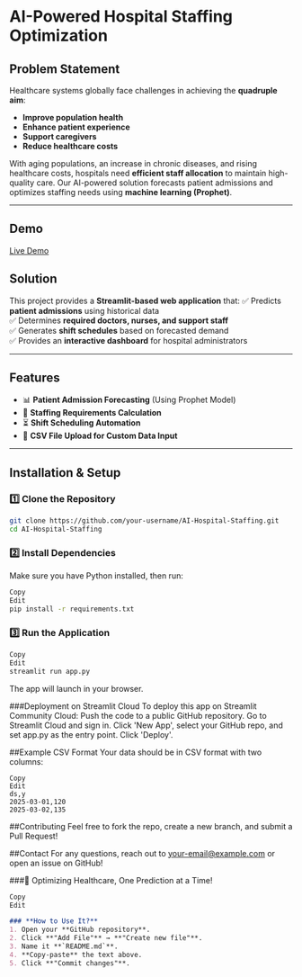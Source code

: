 # AI-Powered Hospital Staffing Optimization

## Problem Statement
Healthcare systems globally face challenges in achieving the **quadruple aim**:
- **Improve population health**
- **Enhance patient experience**
- **Support caregivers**
- **Reduce healthcare costs**

With aging populations, an increase in chronic diseases, and rising healthcare costs, hospitals need **efficient staff allocation** to maintain high-quality care. Our AI-powered solution forecasts patient admissions and optimizes staffing needs using **machine learning (Prophet)**.

---

## Demo
[Live Demo]([https://your-app-name.streamlit.app](https://hospital-staffing-solution-j5zckhdahiegh2h9rjnhbu.streamlit.app/))

## Solution
This project provides a **Streamlit-based web application** that:
✅ Predicts **patient admissions** using historical data  
✅ Determines **required doctors, nurses, and support staff**  
✅ Generates **shift schedules** based on forecasted demand  
✅ Provides an **interactive dashboard** for hospital administrators  

---

## Features
- 📊 **Patient Admission Forecasting** (Using Prophet Model)
- 🏥 **Staffing Requirements Calculation**
- ⏳ **Shift Scheduling Automation**
- 📂 **CSV File Upload for Custom Data Input**

---

## Installation & Setup

### **1️⃣ Clone the Repository**
```bash
git clone https://github.com/your-username/AI-Hospital-Staffing.git
cd AI-Hospital-Staffing
```
### **2️⃣ Install Dependencies**
Make sure you have Python installed, then run:

```bash
Copy
Edit
pip install -r requirements.txt
```
### **3️⃣ Run the Application**

```bash
Copy
Edit
streamlit run app.py
```
The app will launch in your browser.

###Deployment on Streamlit Cloud
To deploy this app on Streamlit Community Cloud:
Push the code to a public GitHub repository.
Go to Streamlit Cloud and sign in.
Click 'New App', select your GitHub repo, and set app.py as the entry point.
Click 'Deploy'.

##Example CSV Format
Your data should be in CSV format with two columns:

```csv
Copy
Edit
ds,y
2025-03-01,120
2025-03-02,135
```

##Contributing
Feel free to fork the repo, create a new branch, and submit a Pull Request!

##Contact
For any questions, reach out to your-email@example.com or open an issue on GitHub!

###🚀 Optimizing Healthcare, One Prediction at a Time!

```markdown
Copy
Edit

### **How to Use It?**
1. Open your **GitHub repository**.
2. Click **"Add File"** → **"Create new file"**.
3. Name it **`README.md`**.
4. **Copy-paste** the text above.
5. Click **"Commit changes"**.
```

